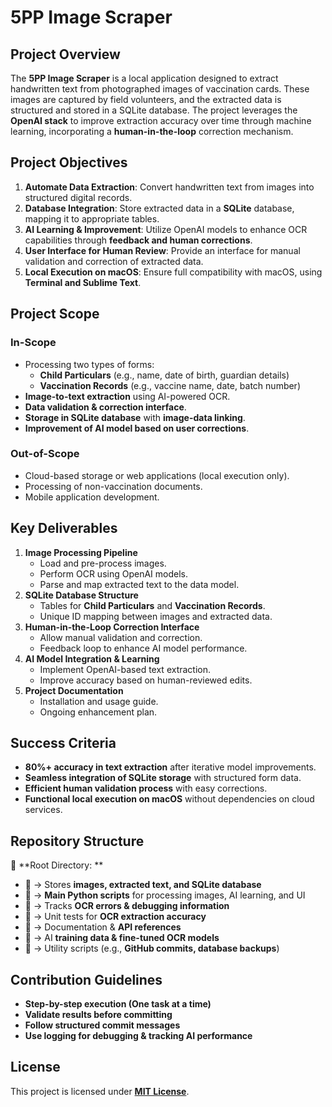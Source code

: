 # 5PP Image Scraper

## Project Overview
The **5PP Image Scraper** is a local application designed to extract handwritten text from photographed images of vaccination cards. These images are captured by field volunteers, and the extracted data is structured and stored in a SQLite database. The project leverages the **OpenAI stack** to improve extraction accuracy over time through machine learning, incorporating a **human-in-the-loop** correction mechanism.

## Project Objectives
1. **Automate Data Extraction**: Convert handwritten text from images into structured digital records.
2. **Database Integration**: Store extracted data in a **SQLite** database, mapping it to appropriate tables.
3. **AI Learning & Improvement**: Utilize OpenAI models to enhance OCR capabilities through **feedback and human corrections**.
4. **User Interface for Human Review**: Provide an interface for manual validation and correction of extracted data.
5. **Local Execution on macOS**: Ensure full compatibility with macOS, using **Terminal and Sublime Text**.

## Project Scope
### In-Scope
- Processing two types of forms:
  - **Child Particulars** (e.g., name, date of birth, guardian details)
  - **Vaccination Records** (e.g., vaccine name, date, batch number)
- **Image-to-text extraction** using AI-powered OCR.
- **Data validation & correction interface**.
- **Storage in SQLite database** with **image-data linking**.
- **Improvement of AI model based on user corrections**.

### Out-of-Scope
- Cloud-based storage or web applications (local execution only).
- Processing of non-vaccination documents.
- Mobile application development.

## Key Deliverables
1. **Image Processing Pipeline**
   - Load and pre-process images.
   - Perform OCR using OpenAI models.
   - Parse and map extracted text to the data model.
2. **SQLite Database Structure**
   - Tables for **Child Particulars** and **Vaccination Records**.
   - Unique ID mapping between images and extracted data.
3. **Human-in-the-Loop Correction Interface**
   - Allow manual validation and correction.
   - Feedback loop to enhance AI model performance.
4. **AI Model Integration & Learning**
   - Implement OpenAI-based text extraction.
   - Improve accuracy based on human-reviewed edits.
5. **Project Documentation**
   - Installation and usage guide.
   - Ongoing enhancement plan.

## Success Criteria
- **80%+ accuracy in text extraction** after iterative model improvements.
- **Seamless integration of SQLite storage** with structured form data.
- **Efficient human validation process** with easy corrections.
- **Functional local execution on macOS** without dependencies on cloud services.

## Repository Structure
📂 **Root Directory: **  
- 📂  → Stores **images, extracted text, and SQLite database**  
- 📂  → **Main Python scripts** for processing images, AI learning, and UI  
- 📂  → Tracks **OCR errors & debugging information**  
- 📂  → Unit tests for **OCR extraction accuracy**  
- 📂  → Documentation & **API references**  
- 📂  → AI **training data & fine-tuned OCR models**  
- 📂  → Utility scripts (e.g., **GitHub commits, database backups**)  

## Contribution Guidelines
- **Step-by-step execution (One task at a time)**
- **Validate results before committing**
- **Follow structured commit messages**
- **Use logging for debugging & tracking AI performance**

## License
This project is licensed under **[MIT License](LICENSE)**.


